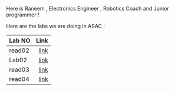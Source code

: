 Here is Raneem , Electronics Engineer , Robotics Coach and Junior programmer ! 


Here are the labs we are doing in ASAC : 

| Lab NO | Link                                                 |
| :----  |  ----:  
| read02 | [link](read2a.md)                                    |
| Lab02  | [link](lab02.md)                                     |
| read03 | [link](Read3a.md)                                    |
| read04 | [link](read04.md)                                    |
